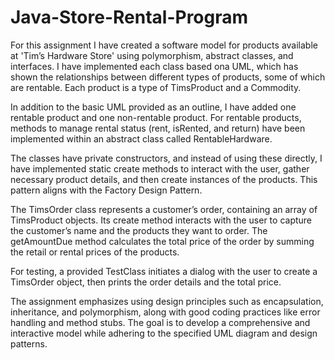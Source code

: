 # Java-Store-Rental-Program

For this assignment I have created a software model for products available at 'Tim’s Hardware Store' using polymorphism, abstract classes, and interfaces. I have implemented each class based ona UML, which has shown the relationships between different types of products, some of which are rentable. Each product is a type of TimsProduct and a Commodity.

In addition to the basic UML provided as an outline, I have added one rentable product and one non-rentable product. For rentable products, methods to manage rental status (rent, isRented, and return) have been implemented within an abstract class called RentableHardware.

The classes have private constructors, and instead of using these directly, I have implemented static create methods to interact with the user, gather necessary product details, and then create instances of the products. This pattern aligns with the Factory Design Pattern.

The TimsOrder class represents a customer’s order, containing an array of TimsProduct objects. Its create method interacts with the user to capture the customer’s name and the products they want to order. The getAmountDue method calculates the total price of the order by summing the retail or rental prices of the products.

For testing, a provided TestClass initiates a dialog with the user to create a TimsOrder object, then prints the order details and the total price.

The assignment emphasizes using design principles such as encapsulation, inheritance, and polymorphism, along with good coding practices like error handling and method stubs. The goal is to develop a comprehensive and interactive model while adhering to the specified UML diagram and design patterns.
